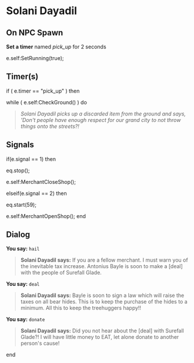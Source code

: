 # Solani Dayadil


## On NPC Spawn

**Set a timer** named *pick_up* for 2 seconds

e.self:SetRunning(true);


## Timer(s)

if ( e.timer == "pick_up" ) then




while ( e.self:CheckGround() ) do



>*Solani Dayadil picks up a discarded item from the ground and says, 'Don't people have enough respect for our grand city to not throw things onto the streets?!*




## Signals

if(e.signal == 1) then


eq.stop();


e.self:MerchantCloseShop();

elseif(e.signal == 2) then


eq.start(59);



e.self:MerchantOpenShop();
end



## Dialog

**You say:** `hail`



>**Solani Dayadil says:** If you are a fellow merchant. I must warn you of the inevitable tax increase. Antonius Bayle is soon to make a [deal] with the people of Surefall Glade.

**You say:** `deal`



>**Solani Dayadil says:** Bayle is soon to sign a law which will raise the taxes on all bear hides. This is to keep the purchase of the hides to a minimum.  All this to keep the treehuggers happy!!

**You say:** `donate`



>**Solani Dayadil says:** Did you not hear about the [deal] with Surefall Glade?! I will have little money to EAT, let alone donate to another person's cause!


end
